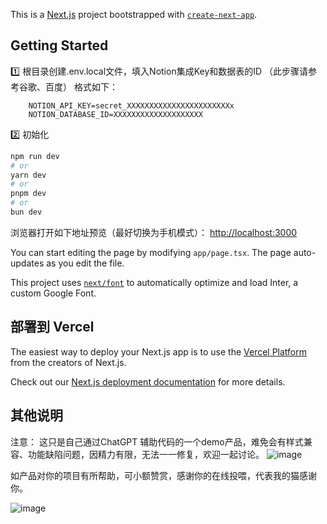 This is a [Next.js](https://nextjs.org/) project bootstrapped with [`create-next-app`](https://github.com/vercel/next.js/tree/canary/packages/create-next-app).

## Getting Started

1️⃣ 根目录创建.env.local文件，填入Notion集成Key和数据表的ID 
（此步骤请参考谷歌、百度）
格式如下：
````
 	NOTION_API_KEY=secret_XXXXXXXXXXXXXXXXXXXXXXXx
	NOTION_DATABASE_ID=XXXXXXXXXXXXXXXXXXXX
````


2️⃣ 初始化

```bash
npm run dev
# or
yarn dev
# or
pnpm dev
# or
bun dev
```

浏览器打开如下地址预览（最好切换为手机模式）： [http://localhost:3000](http://localhost:3000) 

You can start editing the page by modifying `app/page.tsx`. The page auto-updates as you edit the file.

This project uses [`next/font`](https://nextjs.org/docs/basic-features/font-optimization) to automatically optimize and load Inter, a custom Google Font.


## 部署到 Vercel

The easiest way to deploy your Next.js app is to use the [Vercel Platform](https://vercel.com/new?utm_medium=default-template&filter=next.js&utm_source=create-next-app&utm_campaign=create-next-app-readme) from the creators of Next.js.

Check out our [Next.js deployment documentation](https://nextjs.org/docs/deployment) for more details.


## 其他说明
 注意： 这只是自己通过ChatGPT 辅助代码的一个demo产品，难免会有样式兼容、功能缺陷问题，因精力有限，无法一一修复，欢迎一起讨论。
![image](https://github.com/yiquan00/Notion-smartisan-notes/assets/28920229/856e92dc-9640-4656-84e9-c6cde81a2391?width=300)

 
 如产品对你的项目有所帮助，可小额赞赏，感谢你的在线投喂，代表我的猫感谢你。
 
![image](https://github.com/yiquan00/Notion-smartisan-notes/assets/28920229/5c5c41d5-ca77-4fce-9249-546e028c6205?width=200)


